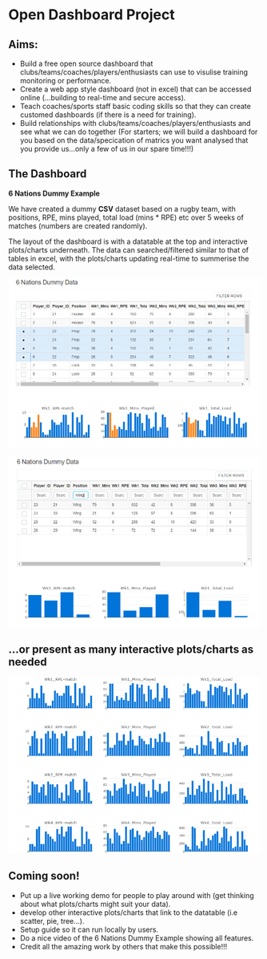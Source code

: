 # Open Dashboard Project

## Aims:

- Build a free open source dashboard that clubs/teams/coaches/players/enthusiasts can use to visulise training monitoring or performance.
- Create a web app style dashboard (not in excel) that can be accessed online (...building to real-time and secure access).
- Teach coaches/sports staff basic coding skills so that they can create customed dashboards (if there is a need for training).
- Build relationships with clubs/teams/coaches/players/enthusiasts and see what we can do together (For starters; we will build a dashboard for you based on the data/specication of matrics you want analysed that you provide us...only a few of us in our spare time!!!)


## The Dashboard

**6 Nations Dummy Example**

We have created a dummy **CSV** dataset based on a rugby team, with positions, RPE, mins played, total load (mins * RPE) etc over 5 weeks of matches (numbers are created randomly). 

The layout of the dashboard is with a datatable at the top and interactive plots/charts underneath. The data can searched/filtered similar to that of tables in excel, with the plots/charts updating real-time to summerise the data selected.



![Screenshot_3](dashboard_6_nations_dummy_example/images/Capture3.PNG?raw=true)

![Screenshot_4](dashboard_6_nations_dummy_example/images/Capture4.PNG?raw=true)

## ...or present as many interactive plots/charts as needed

![Screenshot_4](dashboard_6_nations_dummy_example/images/Capture2.PNG?raw=true)


## Coming soon!

- Put up a live working demo for people to play around with (get thinking about what plots/charts might suit your data).
- develop other interactive plots/charts that link to the datatable (i.e scatter, pie, tree...).
- Setup guide so it can run locally by users.
- Do a nice video of the 6 Nations Dummy Example showing all features.
- Credit all the amazing work by others that make this possible!!!






